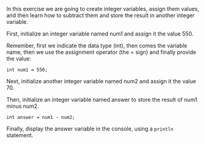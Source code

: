 In this exercise we are going to create integer variables, assign them values, and then learn how to subtract them and store the result in another integer variable.

First, initialize an integer variable named num1 and assign it the value 550.

Remember, first we indicate the data type (int), then comes the variable name, then we use the assignment operator (the = sign) and finally provide the value:
```
int num1 = 550;
```
Next, initialize another integer variable named num2 and assign it the value 70.

Then, initialize an integer variable named  answer to store the result of num1 minus num2.
```
int answer = num1 - num2;
```
Finally, display the answer variable in the console, using a `println` statement.